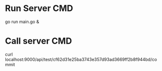 # Run Server CMD
go run main.go &

# Call server CMD
curl localhost:9000/api/test/cf62d31e25ba3743e357d93ad3669ff2b8f944bd/commit